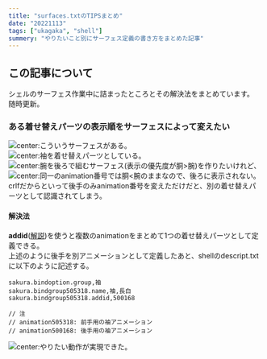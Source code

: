 ```yaml
---
title: "surfaces.txtのTIPSまとめ"
date: "20221113"
tags: ["ukagaka", "shell"]
summery: "やりたいこと別にサーフェス定義の書き方をまとめた記事"
---
```


## この記事について
シェルのサーフェス作業中に詰まったところとその解決法をまとめています。  
随時更新。

### ある着せ替えパーツの表示順をサーフェスによって変えたい

![center:こういうサーフェスがある。](sode_sample.png)
![center:袖を着せ替えパーツとしている。](sode_nashi.png)
![center:腕を後ろで組むサーフェス(表示の優先度が胴>腕)を作りたいけれど、](sode_nashi_ushiro.png)
![center:同一のanimation番号では胴<腕のままなので、後ろに表示されない。crlfだからといって後手のみanimation番号を変えただけだと、別の着せ替えパーツとして認識されてしまう。](sode_ushiro_failure.png)

#### 解決法
**addid**([解説](http://ssp.shillest.net/ukadoc/manual/descript_shell.html#sakura.bindgroup*.addid,ID))を使うと複数のanimationをまとめて1つの着せ替えパーツとして定義できる。  
上述のように後手を別アニメーションとして定義したあと、shellのdescript.txtに以下のように記述する。
```
sakura.bindoption.group,袖
sakura.bindgroup505318.name,袖,長白
sakura.bindgroup505318.addid,500168

// 注
// animation505318: 前手用の袖アニメーション
// animation500168: 後手用の袖アニメーション
```
![center:やりたい動作が実現できた。](sode_ushiro_success.png)
